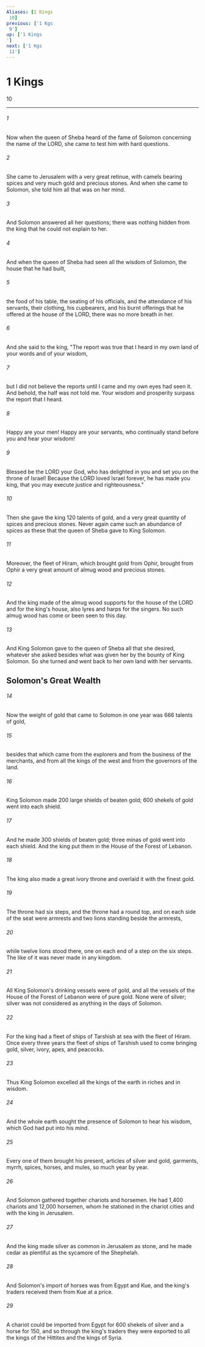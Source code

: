 ```yaml
---
Aliases: [1 Kings 10]
previous: ['1 Kgs 9']
up: ['1 Kings']
next: ['1 Kgs 11']
---
```

# 1 Kings 10

***
 

###### 1 
Now when the queen of Sheba heard of the fame of Solomon concerning the name of the LORD, she came to test him with hard questions.  

###### 2 
She came to Jerusalem with a very great retinue, with camels bearing spices and very much gold and precious stones. And when she came to Solomon, she told him all that was on her mind.  

###### 3 
And Solomon answered all her questions; there was nothing hidden from the king that he could not explain to her.  

###### 4 
And when the queen of Sheba had seen all the wisdom of Solomon, the house that he had built,  

###### 5 
the food of his table, the seating of his officials, and the attendance of his servants, their clothing, his cupbearers, and his burnt offerings that he offered at the house of the LORD, there was no more breath in her.  

###### 6 
And she said to the king, "The report was true that I heard in my own land of your words and of your wisdom,  

###### 7 
but I did not believe the reports until I came and my own eyes had seen it. And behold, the half was not told me. Your wisdom and prosperity surpass the report that I heard.  

###### 8 
Happy are your men! Happy are your servants, who continually stand before you and hear your wisdom!  

###### 9 
Blessed be the LORD your God, who has delighted in you and set you on the throne of Israel! Because the LORD loved Israel forever, he has made you king, that you may execute justice and righteousness."  

###### 10 
Then she gave the king 120 talents of gold, and a very great quantity of spices and precious stones. Never again came such an abundance of spices as these that the queen of Sheba gave to King Solomon.  

###### 11 
Moreover, the fleet of Hiram, which brought gold from Ophir, brought from Ophir a very great amount of almug wood and precious stones.  

###### 12 
And the king made of the almug wood supports for the house of the LORD and for the king's house, also lyres and harps for the singers. No such almug wood has come or been seen to this day.  

###### 13 
And King Solomon gave to the queen of Sheba all that she desired, whatever she asked besides what was given her by the bounty of King Solomon. So she turned and went back to her own land with her servants.  ## Solomon's Great Wealth  

###### 14 
Now the weight of gold that came to Solomon in one year was 666 talents of gold,  

###### 15 
besides that which came from the explorers and from the business of the merchants, and from all the kings of the west and from the governors of the land.  

###### 16 
King Solomon made 200 large shields of beaten gold; 600 shekels of gold went into each shield.  

###### 17 
And he made 300 shields of beaten gold; three minas of gold went into each shield. And the king put them in the House of the Forest of Lebanon.  

###### 18 
The king also made a great ivory throne and overlaid it with the finest gold.  

###### 19 
The throne had six steps, and the throne had a round top, and on each side of the seat were armrests and two lions standing beside the armrests,  

###### 20 
while twelve lions stood there, one on each end of a step on the six steps. The like of it was never made in any kingdom.  

###### 21 
All King Solomon's drinking vessels were of gold, and all the vessels of the House of the Forest of Lebanon were of pure gold. None were of silver; silver was not considered as anything in the days of Solomon.  

###### 22 
For the king had a fleet of ships of Tarshish at sea with the fleet of Hiram. Once every three years the fleet of ships of Tarshish used to come bringing gold, silver, ivory, apes, and peacocks.  

###### 23 
Thus King Solomon excelled all the kings of the earth in riches and in wisdom.  

###### 24 
And the whole earth sought the presence of Solomon to hear his wisdom, which God had put into his mind.  

###### 25 
Every one of them brought his present, articles of silver and gold, garments, myrrh, spices, horses, and mules, so much year by year.  

###### 26 
And Solomon gathered together chariots and horsemen. He had 1,400 chariots and 12,000 horsemen, whom he stationed in the chariot cities and with the king in Jerusalem.  

###### 27 
And the king made silver as common in Jerusalem as stone, and he made cedar as plentiful as the sycamore of the Shephelah.  

###### 28 
And Solomon's import of horses was from Egypt and Kue, and the king's traders received them from Kue at a price.  

###### 29 
A chariot could be imported from Egypt for 600 shekels of silver and a horse for 150, and so through the king's traders they were exported to all the kings of the Hittites and the kings of Syria.
